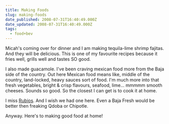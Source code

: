 ```yaml
---
title: Making Foods
slug: making-foods
date_published: 2008-07-31T16:40:49.000Z
date_updated: 2008-07-31T16:40:49.000Z
tags:
  - food+bev
---
```


Micah's coming over for dinner and I am making tequila-lime shrimp fajitas. And they will be delicious. This is one of my favourite recipes because it fries well, grills well and tastes SO good.

I also made guacamole. I've been craving mexican food more from the Baja side of the country. Out here Mexican food means like, middle of the country, land-locked, heavy sauces sort of food. I'm much more into that fresh vegetables, bright & crisp flavours, seafood, lime... mmmmm smooth cheeses. Sounds so good. So the closest I can get is to cook it at home.

I miss [Rubios](http://www.rubios.com/). And I wish we had one here. Even a Baja Fresh would be better then freaking Qdoba or Chipotle.

Anyway. Here's to making good food at home!
